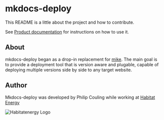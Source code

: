 # mkdocs-deploy

This README is a little about the project and how to contribute.

See [Product documentation](docs/index.md) for instructions on how to use it.

## About

mkdocs-deploy began as a drop-in replacement for [mike](https://github.com/jimporter/mike).  The main goal is to provide
a deployment tool that is version aware and plugable, capable of deploying multiple versions side by side to any target
website.

## Author

Mkdocs-deploy was developed by Philip Couling while working at [Habitat Energy](https://www.habitat.energy/)

![Habitatenergy Logo](https://www.habitat.energy/wp-content/uploads/2021/09/Habitat-Logo.svg)

